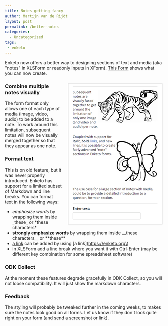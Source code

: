 ```yaml
---
title: Notes getting fancy
author: Martijn van de Rijdt
layout: post
permalink: /better-notes
categories:
  - Uncategorized
tags:
 - enketo
---
```


Enketo now offers a better way to designing sections of text and media (aka "notes" in XLSForm or readonly inputs in XForm). [This Form](https://notes.enketo.org/webform) shows what you can now create.

<a style="float: right;border: 1px solid #ddd;margin: 10px 0 10px 20px;" href="https://notes.enketo.org/webform" title="Fancy Notes"><img src="../files/2014/02/fancy-note.png" alt="Fancy Notes"/></a>

### Combine multiple notes visually
The form format only allows one of each type of media (image, video, audio) to be added to a note. To work around this limitation, subsequent notes will now be visually merged together so that they appear as one note.

### Format text
This is on old feature, but it was never properly introduced. Enketo has support for a limited subset of Markdown and line breaks. You can format text in the following ways:

* _emphasize words_ by wrapping them inside \_these\_ or \*these characters\*
* __strongly emphasize words__ by wrapping them inside \_\_these characters\_\_ or \*\*these\*\*
* [a link](https://enketo.org) can be added by using \[a link\]\(https://enketo.org\) 
* in XLSForm add a line break where you want it with Ctrl-Enter (may be different key combination for some spreadsheet software)

### ODK Collect
At the moment these features degrade gracefully in ODK Collect, so you will not loose compatibility. It will just show the markdown characters.

### Feedback
The styling will probably be tweaked further in the coming weeks, to makes sure the notes look good on all forms. Let us know if they don't look quite right on your form (and send a screenshot or link).
